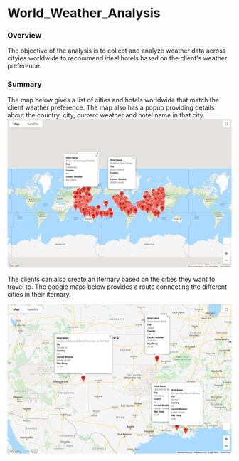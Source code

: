 # World_Weather_Analysis
### Overview
The objective of the analysis is to collect and analyze weather data across cityies worldwide to recommend ideal hotels based on the client's weather preference. 
### Summary
The map below gives a list of cities and hotels worldwide that match the client weather preference. The map also has a popup providing details about the country, city, current weather and hotel name in that city.
![image](https://github.com/vijayabme/World_Weather_Analysis/blob/main/Vacation_Search/WeatherPy_vacation_map.png)

The clients can also create an iternary based on the cities they want to travel to. The google maps below provides a route connecting the different cities in their iternary. 

![image](https://github.com/vijayabme/World_Weather_Analysis/blob/main/Vacation_Itinerary/WeatherPy_travel_map_markers.png)


